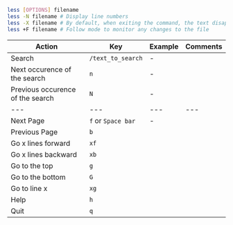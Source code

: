 ``` Bash
less [OPTIONS] filename
less -N filename # Display line numbers
less -X filename # By default, when exiting the command, the text disapear. -X will keep the text displayed
less +F filename # Follow mode to monitor any changes to the file
```


| Action | Key | Example | Comments |
|---|---|---|---|
| Search | `/text_to_search` | - |  |
| Next occurence of the search | `n` | - |  |
| Previous occurence of the search | `N` | - |  |
|---|---|---|---|
| Next Page | `f` or `Space bar` | - |  |
| Previous Page | `b` |  |  |
| Go x lines forward | `xf` |  |  |
| Go x lines backward | `xb` |  |  |
| Go to the top | `g` |  |  |
| Go to the bottom | `G` |  |  |
| Go to line x | `xg` |  |  |
| Help | `h` |  |  |
| Quit | `q` |  |  |
